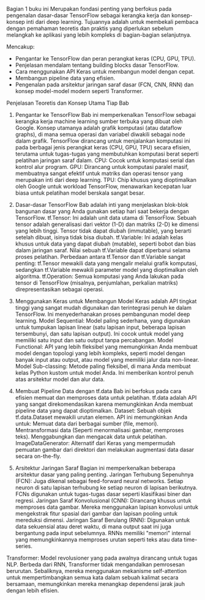 Bagian 1 buku ini Merupakan fondasi penting yang berfokus pada pengenalan dasar-dasar TensorFlow sebagai kerangka kerja dan konsep-konsep inti dari deep learning. 
Tujuannya adalah untuk membekali pembaca dengan pemahaman teoretis dan praktis yang diperlukan sebelum melangkah ke aplikasi yang lebih kompleks di bagian-bagian selanjutnya.

Mencakup:
- Pengantar ke TensorFlow dan peran perangkat keras (CPU, GPU, TPU).
- Penjelasan mendalam tentang building blocks dasar TensorFlow.
- Cara menggunakan API Keras untuk membangun model dengan cepat.
- Membangun pipeline data yang efisien.
- Pengenalan pada arsitektur jaringan saraf dasar (FCN, CNN, RNN) dan konsep model-model modern seperti Transformer.

Penjelasan Teoretis dan Konsep Utama Tiap Bab
1. Pengantar ke TensorFlow
Bab ini memperkenalkan TensorFlow sebagai kerangka kerja machine learning sumber terbuka yang dibuat oleh Google. Konsep utamanya adalah grafik komputasi (atau dataflow graphs), di mana semua operasi dan variabel diwakili sebagai node dalam grafik. TensorFlow dirancang untuk menjalankan komputasi ini pada berbagai jenis perangkat keras (CPU, GPU, TPU) secara efisien, terutama untuk tugas-tugas yang membutuhkan komputasi berat seperti pelatihan jaringan saraf dalam.
CPU: Cocok untuk komputasi serial dan kontrol alur program.
GPU: Dirancang untuk komputasi paralel masif, membuatnya sangat efektif untuk matriks dan operasi tensor yang merupakan inti dari deep learning.
TPU: Chip khusus yang dioptimalkan oleh Google untuk workload TensorFlow, menawarkan kecepatan luar biasa untuk pelatihan model berskala sangat besar.

2. Dasar-dasar TensorFlow
Bab adalah inti yang menjelaskan blok-blok bangunan dasar yang Anda gunakan setiap hari saat bekerja dengan TensorFlow.
tf.Tensor: Ini adalah unit data utama di TensorFlow. Sebuah tensor adalah generalisasi dari vektor (1-D) dan matriks (2-D) ke dimensi yang lebih tinggi. Tensor tidak dapat diubah (immutable), yang berarti setelah dibuat, isinya tidak bisa diubah.
tf.Variable: Ini adalah kelas khusus untuk data yang dapat diubah (mutable), seperti bobot dan bias dalam jaringan saraf. Nilai sebuah tf.Variable dapat diperbarui selama proses pelatihan. Perbedaan antara tf.Tensor dan tf.Variable sangat penting: tf.Tensor mewakili data yang mengalir melalui grafik komputasi, sedangkan tf.Variable mewakili parameter model yang dioptimalkan oleh algoritma.
tf.Operation: Semua komputasi yang Anda lakukan pada tensor di TensorFlow (misalnya, penjumlahan, perkalian matriks) direpresentasikan sebagai operasi.

3. Menggunakan Keras untuk Membangun Model
Keras adalah API tingkat tinggi yang sangat mudah digunakan dan terintegrasi penuh ke dalam TensorFlow. Ini menyederhanakan proses pembangunan model deep learning.
Model Sequential: Model paling sederhana, yang digunakan untuk tumpukan lapisan linear (satu lapisan input, beberapa lapisan tersembunyi, dan satu lapisan output). Ini cocok untuk model yang memiliki satu input dan satu output tanpa percabangan.
Model Functional: API yang lebih fleksibel yang memungkinkan Anda membuat model dengan topologi yang lebih kompleks, seperti model dengan banyak input atau output, atau model yang memiliki jalur data non-linear.
Model Sub-classing: Metode paling fleksibel, di mana Anda membuat kelas Python kustom untuk model Anda. Ini memberikan kontrol penuh atas arsitektur model dan alur data.

4. Membuat Pipeline Data dengan tf.data
Bab ini berfokus pada cara efisien memuat dan memproses data untuk pelatihan. tf.data adalah API yang sangat direkomendasikan karena memungkinkan Anda membuat pipeline data yang dapat dioptimalkan.
Dataset: Sebuah objek tf.data.Dataset mewakili urutan elemen. API ini memungkinkan Anda untuk:
Memuat data dari berbagai sumber (file, memori).
Mentransformasi data (Seperti menormalisasi gambar, memproses teks).
Menggabungkan dan mengacak data untuk pelatihan.
ImageDataGenerator: Alternatif dari Keras yang mempermudah pemuatan gambar dari direktori dan melakukan augmentasi data dasar secara on-the-fly.

5. Arsitektur Jaringan Saraf
Bagian ini memperkenalkan beberapa arsitektur dasar yang paling penting.
Jaringan Terhubung Sepenuhnya (FCN): Juga dikenal sebagai feed-forward neural networks. Setiap neuron di satu lapisan terhubung ke setiap neuron di lapisan berikutnya. FCNs digunakan untuk tugas-tugas dasar seperti klasifikasi biner dan regresi.
Jaringan Saraf Konvolusional (CNN): Dirancang khusus untuk memproses data gambar. Mereka menggunakan lapisan konvolusi untuk mengekstrak fitur spasial dari gambar dan lapisan pooling untuk mereduksi dimensi.
Jaringan Saraf Berulang (RNN): Digunakan untuk data sekuensial atau deret waktu, di mana output saat ini juga bergantung pada input sebelumnya. RNNs memiliki "memori" internal yang memungkinkannya memproses urutan seperti teks atau data time-series.

Transformer: Model revolusioner yang pada awalnya dirancang untuk tugas NLP. Berbeda dari RNN, Transformer tidak mengandalkan pemrosesan berurutan. Sebaliknya, mereka menggunakan mekanisme self-attention untuk mempertimbangkan semua kata dalam sebuah kalimat secara bersamaan, memungkinkan mereka menangkap dependensi jarak jauh dengan lebih efisien.
